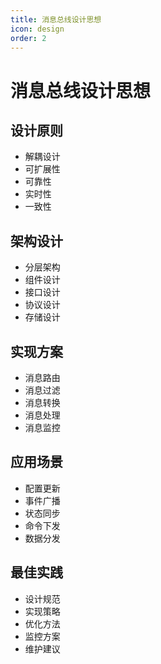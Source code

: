 ```yaml
---
title: 消息总线设计思想
icon: design
order: 2
---
```


# 消息总线设计思想

## 设计原则
- 解耦设计
- 可扩展性
- 可靠性
- 实时性
- 一致性

## 架构设计
- 分层架构
- 组件设计
- 接口设计
- 协议设计
- 存储设计

## 实现方案
- 消息路由
- 消息过滤
- 消息转换
- 消息处理
- 消息监控

## 应用场景
- 配置更新
- 事件广播
- 状态同步
- 命令下发
- 数据分发

## 最佳实践
- 设计规范
- 实现策略
- 优化方法
- 监控方案
- 维护建议
